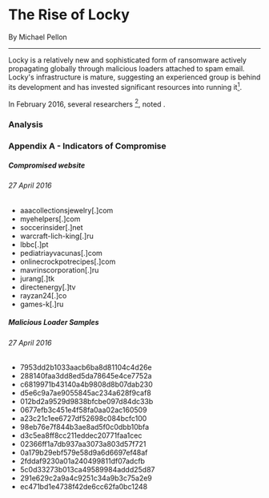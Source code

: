 # The Rise of Locky
By Michael Pellon

---

Locky is a relatively new and sophisticated form of ransomware actively
propagating globally through malicious loaders attached to spam email.
Locky's infrastructure is mature, suggesting an experienced group is behind
its development and has invested significant resources into running it[<sup>1</sup>][1].

In February 2016, several researchers [<sup>2</sup>][2], noted .

### Analysis

### Appendix A - Indicators of Compromise

##### Compromised website

###### 27 April 2016

* aaacollectionsjewelry[.]com
* myehelpers[.]com
* soccerinsider[.]net
* warcraft-lich-king[.]ru
* lbbc[.]pt
* pediatriayvacunas[.]com
* onlinecrockpotrecipes[.]com
* mavrinscorporation[.]ru
* jurang[.]tk
* directenergy[.]tv
* rayzan24[.]co
* games-k[.]ru

##### Malicious Loader Samples

###### 27 April 2016

* 7953dd2b1033aacb6ba8d81104c4d26e
* 288140faa3dd8ed5da78645e4ce7752a
* c6819971b43140a4b9808d8b07dab230
* d5e6c9a7ae9055845ac234a628f9caf8
* 012bd2a9529d9838bfcbe097d84dc33b
* 0677efb3c451e4f58fa0aa02ac160509
* a23c21c1ee6727df52698c084bcfc100
* 98eb76e7f844b3ae8ad5f0c0dbb10bfa
* d3c5ea8ff8cc211eddec20771faa1cec
* 02366ff1a7db937aa3073a803d57f721
* 0a179b29ebf579e58d9a6d6697ef48af
* 2fddaf9230a01a240499811df07adcfb
* 5c0d33273b013ca49589984addd25d87
* 291e629c2a9a4c9251c34a9b3c75a2e9
* ec471bd1e4738f42de6cc62fa0bc1248
   
[1]: https://www.proofpoint.com/us/threat-insight/post/Dridex-Actors-Get-In-the-Ransomware-Game-With-Locky "Dridex Actors Get In the Ransomware Game with 'Locky'"
[2]: http://www.bleepingcomputer.com/news/security/the-locky-ransomware-encrypts-local-files-and-unmapped-network-shares/ "The Locky Ransomware Encrypts Local Files and Unmapped Network Shares"
